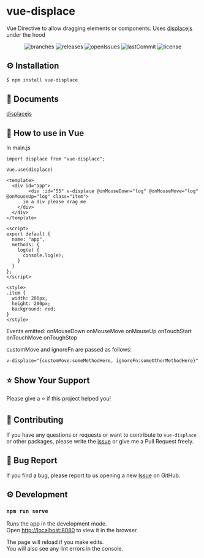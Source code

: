 # vue-displace

Vue Directive to allow dragging elements or components. Uses [displacejs](https://github.com/catc/displace) under the hood

<p align="center">
	<img src="https://flat.badgen.net/github/branches/bensladden/vue-displace" alt="branches">
	<img src="https://flat.badgen.net/github/releases/bensladden/vue-displace" alt="releases">
	<img src="https://flat.badgen.net/github/open-issues/bensladden/vue-displace" alt="openIssues">
	<img src="https://flat.badgen.net/github/last-commit/bensladden/vue-displace" alt="lastCommit">
	<img src="https://flat.badgen.net/github/license/bensladden/vue-displace" alt="license">
</p>

## ⚙️ Installation
```sh
$ npm install vue-displace
```
## 📄 Documents

[displacejs](https://github.com/catc/displace)

## 🚀 How to use in Vue

In main.js
```vue
import displace from "vue-displace";

Vue.use(displace)
```

```vue
<template>
  <div id="app">
        <div :id="55" v-displace @onMouseDown="log" @onMouseMove="log" @onMouseUp="log" class="item">
      im a div please drag me
    </div>
  </div>
</template>

<script>
export default {
  name: "app",
  methods: {
    log(e) {
      console.log(e);
    }
  }
};
</script>

<style>
.item {
  width: 200px;
  height: 200px;
  background: red;
}
</style>

```

Events emitted:
onMouseDown
onMouseMove
onMouseUp
onTouchStart
onTouchMove
onToughStop

customMove and ignoreFn are passed as follows:

```vue
v-displace="{customMove:someMethodHere, ignoreFn:someOtherMethodHere}"
```

## ⭐️ Show Your Support
Please give a ⭐️ if this project helped you!


## 👏 Contributing

If you have any questions or requests or want to contribute to `vue-displace` or other packages, please write the [issue](https://github.com/bensladden/vue-displace/issues) or give me a Pull Request freely.

## 🐞 Bug Report

If you find a bug, please report to us opening a new [Issue](https://github.com/bensladden/vue-displace/issues) on GitHub.

## ⚙️ Development
### `npm run serve`

Runs the app in the development mode.<br>
Open [http://localhost:8080](http://localhost:8080) to view it in the browser.

The page will reload if you make edits.<br>
You will also see any lint errors in the console.
